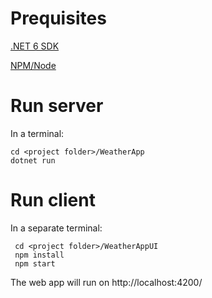 # Prequisites

[.NET 6 SDK](https://dotnet.microsoft.com/en-us/download/dotnet/6.0)

[NPM/Node](https://nodejs.org/en/download/)

# Run server

In a terminal:
```
cd <project folder>/WeatherApp
dotnet run
```

# Run client

In a separate terminal:
```
 cd <project folder>/WeatherAppUI
 npm install
 npm start
 ```
 
 The web app will run on http://localhost:4200/
